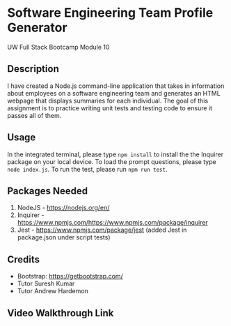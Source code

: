 # Software Engineering Team Profile Generator
UW Full Stack Bootcamp Module 10

## Description
I have created a Node.js command-line application that takes in information about employees on a software engineering team and generates an HTML webpage that displays summaries for each individual.
The goal of this assignment is to practice writing unit tests and testing code to ensure it passes all of them.

## Usage
In the integrated terminal, please type ```npm install``` to install the the Inquirer package on your local device. To load the prompt questions, please type ```node index.js```. To run the test, please run ```npm run test```.

## Packages Needed
1) NodeJS - https://nodejs.org/en/
2) Inquirer - https://www.npmjs.com/https://www.npmjs.com/package/inquirer
3) Jest - https://www.npmjs.com/package/jest
(added Jest in package.json under script tests)

## Credits
* Bootstrap: https://getbootstrap.com/
* Tutor Suresh Kumar
* Tutor Andrew Hardemon

## Video Walkthrough Link 

